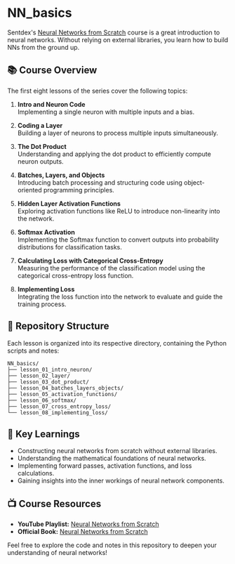# NN_basics

Sentdex's [Neural Networks from Scratch](https://www.youtube.com/playlist?list=PLQVvvaa0QuDcjD5BAw2DxE6OF2tius3V3) course is a great introduction to neural networks. Without relying on external libraries, you learn how to build NNs from the ground up.

## 📚 Course Overview

The first eight lessons of the series cover the following topics:

1. **Intro and Neuron Code**  
   Implementing a single neuron with multiple inputs and a bias.

2. **Coding a Layer**  
   Building a layer of neurons to process multiple inputs simultaneously.

3. **The Dot Product**  
   Understanding and applying the dot product to efficiently compute neuron outputs.

4. **Batches, Layers, and Objects**  
   Introducing batch processing and structuring code using object-oriented programming principles.

5. **Hidden Layer Activation Functions**  
   Exploring activation functions like ReLU to introduce non-linearity into the network.

6. **Softmax Activation**  
   Implementing the Softmax function to convert outputs into probability distributions for classification tasks.

7. **Calculating Loss with Categorical Cross-Entropy**  
   Measuring the performance of the classification model using the categorical cross-entropy loss function.

8. **Implementing Loss**  
   Integrating the loss function into the network to evaluate and guide the training process.

## 📁 Repository Structure

Each lesson is organized into its respective directory, containing the Python scripts and notes:

```
NN_basics/
├── lesson_01_intro_neuron/
├── lesson_02_layer/
├── lesson_03_dot_product/
├── lesson_04_batches_layers_objects/
├── lesson_05_activation_functions/
├── lesson_06_softmax/
├── lesson_07_cross_entropy_loss/
└── lesson_08_implementing_loss/
```


## 🧠 Key Learnings

- Constructing neural networks from scratch without external libraries.
- Understanding the mathematical foundations of neural networks.
- Implementing forward passes, activation functions, and loss calculations.
- Gaining insights into the inner workings of neural network components.

## 📺 Course Resources

- **YouTube Playlist:** [Neural Networks from Scratch](https://www.youtube.com/playlist?list=PLQVvvaa0QuDcjD5BAw2DxE6OF2tius3V3)
- **Official Book:** [Neural Networks from Scratch](https://nnfs.io/)

Feel free to explore the code and notes in this repository to deepen your understanding of neural networks!
